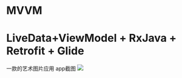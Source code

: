 # MVVM
# LiveData+ViewModel + RxJava + Retrofit + Glide

一款的艺术图片应用
app截图
<img src="https://github.com/SelfZhangTQ/T-MVVM/screenshots/1_video.gif"/><br/>

